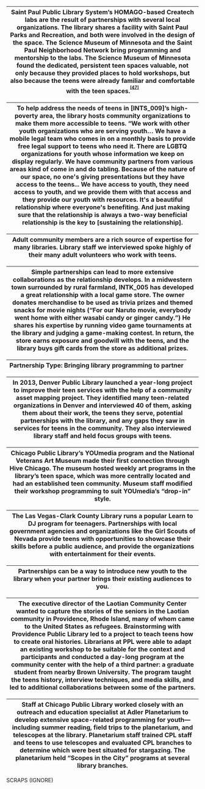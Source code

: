 ## 

| Saint Paul Public Library System’s HOMAGO-based Createch labs are the result of partnerships with several local organizations. The library shares a facility with Saint Paul Parks and Recreation, and both were involved in the design of the space. The Science Museum of Minnesota and the Saint Paul Neighborhood Network bring programming and mentorship to the labs. The Science Museum of Minnesota found the dedicated, persistent teen spaces valuable, not only because they provided places to hold workshops, but also because the teens were already familiar and comfortable with the teen spaces.<sup><sup id="281255367986520-footnote-ref-46"><a href="#281255367986520-footnote-46">[47]</a></sup></sup> |
| --- |

| To help address the needs of teens in [INTS_009]’s high-poverty area, the library hosts community organizations to make them more accessible to teens. “We work with other youth organizations who are serving youth… We have a mobile legal team who comes in on a monthly basis to provide free legal support to teens who need it. There are LGBTQ organizations for youth whose information we keep on display regularly. We have community partners from various areas kind of come in and do tabling. Because of the nature of our space, no one&#039;s giving presentations but they have access to the teens... We have access to youth, they need access to youth, and we provide them with that access and they provide our youth with resources. It&#039;s a beautiful relationship where everyone&#039;s benefiting. And just making sure that the relationship is always a two-way beneficial relationship is the key to [sustaining the relationship]. |
| --- |

| Adult community members are a rich source of expertise for many libraries. Library staff we interviewed spoke highly of their many adult volunteers who work with teens. |
| --- |

| Simple partnerships can lead to more extensive collaborations as the relationship develops. In a midwestern town surrounded by rural farmland, INTK_005 has developed a great relationship with a local game store. The owner donates merchandise to be used as trivia prizes and themed snacks for movie nights (“For our Naruto movie, everybody went home with either wasabi candy or ginger candy.”) He shares his expertise by running video game tournaments at the library and judging a game-making contest. In return, the store earns exposure and goodwill with the teens, and the library buys gift cards from the store as additional prizes. |
| --- |

| **Partnership Type**: Bringing library programming to partner |
| --- |

| In 2013, Denver Public Library launched a year-long project to improve their teen services with the help of a community asset mapping project. They identified many teen-related organizations in Denver and interviewed 40 of them, asking them about their work, the teens they serve, potential partnerships with the library, and any gaps they saw in services for teens in the community. They also interviewed library staff and held focus groups with teens. |
| --- |

| Chicago Public Library’s YOUmedia program and the National Veterans Art Museum made their first connection through Hive Chicago. The museum hosted weekly art programs in the library’s teen space, which was more centrally located and had an established teen community. Museum staff modified their workshop programming to suit YOUmedia’s “drop-in” style. |
| --- |

| The Las Vegas-Clark County Library runs a popular Learn to DJ program for teenagers. Partnerships with local government agencies and organizations like the Girl Scouts of Nevada provide teens with opportunities to showcase their skills before a public audience, and provide the organizations with entertainment for their events. |
| --- |

| Partnerships can be a way to introduce new youth to the library when your partner brings their existing audiences to you. |
| --- |

| The executive director of the Laotian Community Center wanted to capture the stories of the seniors in the Laotian community in Providence, Rhode Island, many of whom came to the United States as refugees. Brainstorming with Providence Public Library led to a project to teach teens how to create oral histories. Librarians at PPL were able to adapt an existing workshop to be suitable for the context and participants and conducted a day-long program at the community center with the help of a third partner: a graduate student from nearby Brown University. The program taught the teens history, interview techniques, and media skills, and led to additional collaborations between some of the partners. |
| --- |

| Staff at Chicago Public Library worked closely with an outreach and education specialist at Adler Planetarium to develop extensive space-related programming for youth—including summer reading, field trips to the planetarium, and telescopes at the library. Planetarium staff trained CPL staff and teens to use telescopes and evaluated CPL branches to determine which were best situated for stargazing. The planetarium held “Scopes in the City” programs at several library branches. |
| --- |

SCRAPS (IGNORE)

[^47]: Staloch &amp; Kirschmann, 2014